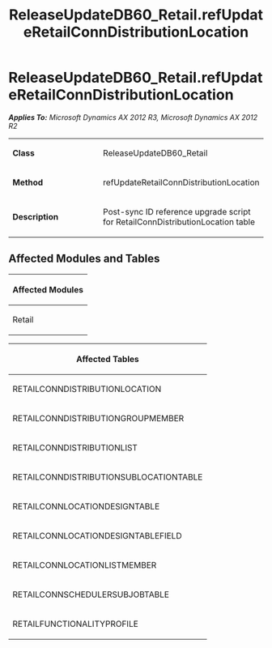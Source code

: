 ﻿---
title: ReleaseUpdateDB60_Retail.refUpdateRetailConnDistributionLocation
TOCTitle: ReleaseUpdateDB60_Retail.refUpdateRetailConnDistributionLocation
ms:assetid: 460331ac-c827-91ad-bf1d-b199f6d7ce43
ms:mtpsurl: https://msdn.microsoft.com/en-us/library/JJ718952(v=AX.60)
ms:contentKeyID: 49707985
ms.date: 05/18/2015
mtps_version: v=AX.60
---

# ReleaseUpdateDB60\_Retail.refUpdateRetailConnDistributionLocation 


_**Applies To:** Microsoft Dynamics AX 2012 R3, Microsoft Dynamics AX 2012 R2_

<table>
<colgroup>
<col style="width: 50%" />
<col style="width: 50%" />
</colgroup>
<tbody>
<tr class="odd">
<td><p><strong>Class</strong></p></td>
<td><p>ReleaseUpdateDB60_Retail</p></td>
</tr>
<tr class="even">
<td><p><strong>Method</strong></p></td>
<td><p>refUpdateRetailConnDistributionLocation</p></td>
</tr>
<tr class="odd">
<td><p><strong>Description</strong></p></td>
<td><p>Post-sync ID reference upgrade script for RetailConnDistributionLocation table</p></td>
</tr>
</tbody>
</table>


## Affected Modules and Tables

<table>
<colgroup>
<col style="width: 100%" />
</colgroup>
<thead>
<tr class="header">
<th><p>Affected Modules</p></th>
</tr>
</thead>
<tbody>
<tr class="odd">
<td><p>Retail</p></td>
</tr>
</tbody>
</table>


<table>
<colgroup>
<col style="width: 100%" />
</colgroup>
<thead>
<tr class="header">
<th><p>Affected Tables</p></th>
</tr>
</thead>
<tbody>
<tr class="odd">
<td><p>RETAILCONNDISTRIBUTIONLOCATION</p></td>
</tr>
<tr class="even">
<td><p>RETAILCONNDISTRIBUTIONGROUPMEMBER</p></td>
</tr>
<tr class="odd">
<td><p>RETAILCONNDISTRIBUTIONLIST</p></td>
</tr>
<tr class="even">
<td><p>RETAILCONNDISTRIBUTIONSUBLOCATIONTABLE</p></td>
</tr>
<tr class="odd">
<td><p>RETAILCONNLOCATIONDESIGNTABLE</p></td>
</tr>
<tr class="even">
<td><p>RETAILCONNLOCATIONDESIGNTABLEFIELD</p></td>
</tr>
<tr class="odd">
<td><p>RETAILCONNLOCATIONLISTMEMBER</p></td>
</tr>
<tr class="even">
<td><p>RETAILCONNSCHEDULERSUBJOBTABLE</p></td>
</tr>
<tr class="odd">
<td><p>RETAILFUNCTIONALITYPROFILE</p></td>
</tr>
</tbody>
</table>

  


